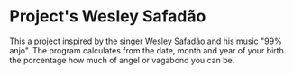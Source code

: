 # Project's Wesley Safadão

This a project inspired by the singer Wesley Safadão and his music "99% anjo". 
The program calculates from the date, month and year of your birth the porcentage how much of angel or vagabond you can be.